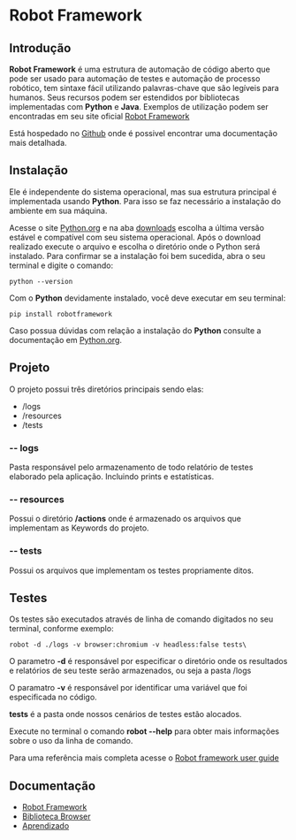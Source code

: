 # Robot Framework 
## Introdução

**Robot Framework** é uma estrutura de automação de código aberto que pode ser usado para automação de testes e automação de processo robótico, tem sintaxe fácil utilizando palavras-chave que são legíveis para humanos. Seus recursos podem ser estendidos por bibliotecas implementadas com **Python** e **Java**.
Exemplos de utilização podem ser encontradas em seu site oficial
 [Robot Framework](http://robotframework.org)

Está hospedado no [Github](https://github.com/robotframework/robotframework) onde é possivel encontrar uma documentação mais detalhada.

## Instalação

Ele é independente do sistema operacional, mas sua estrutura principal é implementada usando **Python**. Para isso se faz necessário a instalação do ambiente em sua máquina.

Acesse o site [Python.org](https://www.python.org/) e na aba [downloads](https://www.python.org/downloads/) escolha a última versão estável e compatível com seu sistema operacional. Após o download realizado execute o arquivo e escolha o diretório onde o Python será instalado.
Para confirmar se a instalação foi bem sucedida, abra o seu terminal e digite o comando:
```
python --version
```

Com o **Python** devidamente instalado, você deve executar em seu terminal:
``` 
pip install robotframework
```
Caso possua dúvidas com relação a instalação do **Python** consulte a documentação em [Python.org](https://www.python.org/).

## Projeto

O projeto possui três diretórios principais sendo elas:

* /logs
* /resources
* /tests

###  -- logs

Pasta responsável pelo armazenamento de todo relatório de testes elaborado pela aplicação. Incluindo prints e estatísticas.

###  -- resources

Possui o diretório **/actions** onde é armazenado os arquivos que implementam as Keywords do projeto.

###  -- tests

Possui os arquivos que implementam os testes propriamente ditos.

## Testes

Os testes são executados através de linha de comando digitados no seu terminal, conforme exemplo:
``` 
robot -d ./logs -v browser:chromium -v headless:false tests\
``` 
O parametro **-d** é responsável por especificar o diretório onde os resultados e relatórios de seu teste serão armazenados, ou seja a pasta /logs

O paramatro **-v** é responsável por identificar uma variável que foi especificada no código.

**tests** é a pasta onde nossos cenários de testes estão alocados.

Execute no terminal o comando **robot --help** para obter mais informações sobre o uso da linha de comando. 

Para uma referência mais completa acesse o [Robot framework user guide](http://http://robotframework.org/robotframework/#user-guide)

## Documentação

* [Robot Framework](https://robotframework.org/)
* [Biblioteca Browser](https://github.com/MarketSquare/robotframework-browser)
* [Aprendizado](https://github.com/MarketSquare/robotframework-browser)


